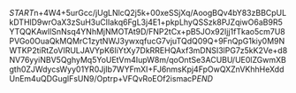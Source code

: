 $START$n+4W4+5urGcc/jUgLNlcQ2j5k+00xeSSjXq/AoogBQv4bY83zBBCpULkDTHlD9wrOaX3zSuH3uClIakq6FgL3j4E1+pkpLhyQSSzk8PJZqiwO6aB9R5YTQQKAwIlSnNsq4YNhMjNMOTAt9D/FNP2tCx+pB5JOx92Ijj1fTkao5cm7U8PVGo0OuaQkMQMrC1zytNWJ3ywxqfucG7vjuTQdQ09Q+9FnQpG1kiy0M9NWTKP2tiRtZoVIRULJAVYpK6IiYtXy7DkRREHQAxf3mDNSI3lPG7z5kK2Ve+d8NV76yyiNBV5QghyMq5YoUEtVm4IupW8m/qoOntSe3ACUBU/UE0lZGwmXBgth0ZJWdycsWyy01YR0JjIb7WYFmXI+FJ6nmsKpj4FpOwQXZnVKhhHeXddUnEm4uQDGuglFsUN9/Optrp+VFQvRoEOf2ismacP$END$